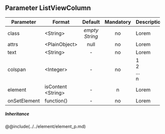 ## Parameter ListViewColumn

|	Parameter			|			Format			|	Default					|	Mandatory	|	Description				| 
|		---				|			---				|	:---:					|	:---:		|		---					|
|	class	|	<dt>&lt;String&gt;	|	*empty String*	|	no	|	Lorem	|
|	attrs	|	<dt>&lt;PlainObject&gt;	|	null	|	no	|	Lorem	|
|	text	|	<dt>&lt;String&gt;	|	-	|	no	|	Lorem	|
|	colspan	|	<dt>&lt;Integer&gt;	|	-	|	no	|	<dt>1<dd><dt>2<dd><dt>...<dt>n<dd>	|
|	element	|	<dt>isContent<dt>&lt;String&gt;	|	-	|	n	|	Lorem	|
|	onSetElement	|	<dt>function()	|	-	|	no	|	Lorem	|


##### Inheritance
@@include(../../element/element_p.md)